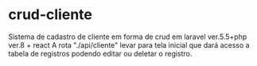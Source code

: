 # crud-cliente
Sistema de cadastro de cliente em forma de crud em laravel ver.5.5+php ver.8 + react
A rota "./api/cliente" levar para tela inicial que dará acesso a tabela de registros podendo editar ou deletar o registro. 
